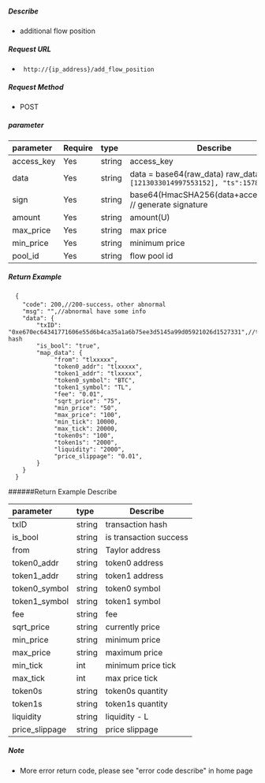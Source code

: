 
##### Describe

- additional flow position

##### Request URL
- ` http://{ip_address}/add_flow_position`
##### Request Method
- POST

##### parameter

|parameter|Require|type|Describe|
|:----    |:---|:----- |-----   |
|access_key |Yes  |string  |access_key|
|data |Yes  |string |data = base64(raw_data)  raw_data = `{"ids":[1213033014997553152], "ts":1578230772}`|
|sign |Yes  |string |base64(HmacSHA256(data+access_secret)) // generate signature|
|amount |Yes  |string |amount(U)   |
|max_price |Yes  |string |max price |
|min_price |Yes  |string |minimum price |
|pool_id |Yes  |string |flow pool id   |


##### Return Example

```
  {
    "code": 200,//200-success，other abnormal
	"msg": "",//abnormal have some info
    "data": {
	    "txID": "0xe670ec64341771606e55d6b4ca35a1a6b75ee3d5145a99d05921026d1527331",//transaction hash
		"is_bool": "true",
		"map_data": {
		     "from": "tlxxxxx",
			 "token0_addr": "tlxxxxx",
			 "token1_addr": "tlxxxxx",
			 "token0_symbol": "BTC",
			 "token1_symbol": "TL",
			 "fee": "0.01",
			 "sqrt_price": "75",
			 "min_price": "50",
			 "max_price": "100",
			 "min_tick": 10000,
			 "max_tick": 20000,
			 "token0s": "100",
			 "token1s": "2000",
			 "liquidity": "2000",
			 "price_slippage": "0.01",
		}
    }
  }
```

######Return Example Describe

|parameter|type|Describe|
|:-----  |:-----|-----                           |
|txID |string   |transaction hash  |
|is_bool |string   |is transaction success  |
|from |string   |Taylor address  |
|token0_addr |string   |token0 address  |
|token1_addr |string   |token1 address  |
|token0_symbol |string   |token0 symbol  |
|token1_symbol |string   |token1 symbol  |
|fee |string   |fee  |
|sqrt_price |string   |currently price  |
|min_price |string   |minimum price |
|max_price |string   |maximum price  |
|min_tick |int   |minimum price tick  |
|max_tick |int   |max price tick  |
|token0s |string   |token0s quantity  |
|token1s |string   |token1s quantity  |
|liquidity |string   |liquidity - L  |
|price_slippage |string   |price slippage  |

##### Note

- More error return code, please see "error code describe" in home page



